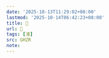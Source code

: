 ```yaml
---
date: '2025-10-13T11:29:02+08:00'
lastmod: '2025-10-14T06:42:23+08:00'
title: 󰟶
url: 󰟶
tags: [淺]
src: GHZR
note:
---
```

